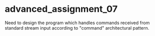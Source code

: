 # advanced_assignment_07

Need to design the program which handles commands received from standard stream input according to "command" architectural pattern.
